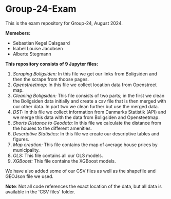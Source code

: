 # Group-24-Exam
This is the exam repository for Group-24, August 2024.

**Memebers:**
- Sebastian Kegel Dalsgaard
- Isabel Louise Jacobsen
- Alberte Stegmann

**This repository consists of 9 Jupyter files:**
1. *Scraping Boligsiden:* In this file we get our links from Boligsiden and then the scrape from thoose pages.
2. *Openstreetmap:* In this file we collect location data from Openstreet map.
3. *Cleaning Boligsiden:* This file consists of two parts; in the first we clean the Boligsiden data initially and create a csv file that is then merged with our other data. In part two we clean further but use the merged data.
4. *DST:* In this file we collect information from Danmarks Statistik (API) and we merge this data with the data from Boligsiden and Opensteetmap.
5. *Shorts Distance to Geodata:* In this file we calculate the distance from the houses to the different amenities.
6. *Descriptive Statistics:* In this file we create our descriptive tables and figures.
7. *Map creation:* This file contains the map of average house prices by municipality.
8. *OLS:* This file contains all our OLS models.
9. *XGBoost:* This file contains the XGBoost models. 



We have also added some of our CSV files as well as the shapefile and GEOJson file we used. 

**Note**: Not all code references the exact location of the data, but all data is available in the 'CSV files' folder.
